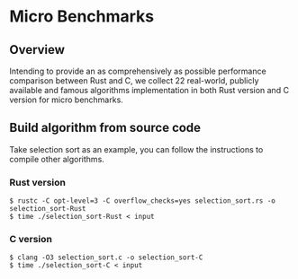 # Micro Benchmarks

## Overview
Intending to provide an as comprehensively as possible performance comparison between Rust and C, we collect 22 real-world, publicly available and famous algorithms implementation in both Rust version and C version for micro benchmarks.

## Build algorithm from source code
Take selection sort as an example, you can follow the instructions to compile other algorithms.
### Rust version
```
$ rustc -C opt-level=3 -C overflow_checks=yes selection_sort.rs -o selection_sort-Rust
$ time ./selection_sort-Rust < input
```
### C version
```
$ clang -O3 selection_sort.c -o selection_sort-C
$ time ./selection_sort-C < input
```

